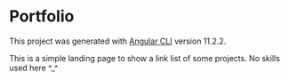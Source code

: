 # Portfolio

This project was generated with [Angular CLI](https://github.com/angular/angular-cli) version 11.2.2.

This is a simple landing page to show a link list of some projects. No skills used here ^_^
